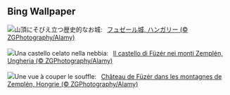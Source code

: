 ## Bing Wallpaper
![](https://www.bing.com/th?id=OHR.FuzerCastle_JA-JP2974614535_UHD.jpg&w=1000)山頂にそびえ立つ歴史的なお城:&nbsp;&ensp;[フュゼール城, ハンガリー (© ZGPhotography/Alamy)](https://www.bing.com/th?id=OHR.FuzerCastle_JA-JP2974614535_UHD.jpg)
<br><br/>
![](https://www.bing.com/th?id=OHR.FuzerCastle_IT-IT9605113103_UHD.jpg&w=1000)Una castello celato nella nebbia:&nbsp;&ensp;[Il castello di Füzér nei monti Zemplén, Ungheria (© ZGPhotography/Alamy)](https://www.bing.com/th?id=OHR.FuzerCastle_IT-IT9605113103_UHD.jpg)
<br><br/>
![](https://www.bing.com/th?id=OHR.FuzerCastle_FR-FR5745406431_UHD.jpg&w=1000)Une vue à couper le souffle:&nbsp;&ensp;[Château de Füzér dans les montagnes de Zemplén, Hongrie (© ZGPhotography/Alamy)](https://www.bing.com/th?id=OHR.FuzerCastle_FR-FR5745406431_UHD.jpg)
<br><br/>
